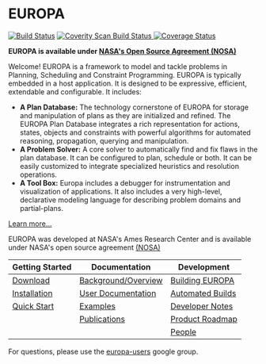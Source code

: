 # EUROPA 

[![Build Status](https://travis-ci.org/nasa/europa.svg?branch=master)](https://travis-ci.org/nasa/europa) <a href="https://scan.coverity.com/projects/3615">
  <img alt="Coverity Scan Build Status"
       src="https://scan.coverity.com/projects/3615/badge.svg"/>
</a>
[![Coverage Status](https://coveralls.io/repos/nasa/europa/badge.png)](https://coveralls.io/r/nasa/europa)

**EUROPA is available under [NASA's Open Source Agreement (NOSA) ](http://opensource.arc.nasa.gov/page/nosa-software-agreement)**

Welcome!  EUROPA is a framework to model and tackle problems in Planning, Scheduling and Constraint Programming. EUROPA is typically embedded in a host application. It is designed to be expressive, efficient, extendable and configurable. It includes:
 
- **A Plan Database:** The technology cornerstone of EUROPA for storage and manipulation of plans as they are initialized and refined. The EUROPA Plan Database integrates a rich representation for actions, states, objects and constraints with powerful algorithms for automated reasoning, propagation, querying and manipulation.
- **A Problem Solver:** A core solver to automatically find and fix flaws in the plan database. It can be configured to plan, schedule or both. It can be easily customized to integrate specialized heuristics and resolution operations.
- **A Tool Box:** Europa includes a debugger for instrumentation and visualization of applications. It also includes a very high-level, declarative modeling language for describing problem domains and partial-plans.

[Learn more...](//github.com/nasa/europa/wiki/What-Is-Europa)

EUROPA was developed at NASA's Ames Research Center and is available under NASA's open source agreement [(NOSA)](http://opensource.arc.nasa.gov/page/nosa-software-agreement) 

|**Getting Started**|**Documentation**|**Development**|
|-------------------|-----------------|---------------|
|[Download](https://github.com/nasa/europa/wiki/Europa-Download)|[Background/Overview](https://github.com/nasa/europa/wiki/Europa-Background)|[Building EUROPA](https://github.com/nasa/europa/wiki/Building-Europa)|
|[Installation](https://github.com/nasa/europa/wiki/Europa-Installation)|[User Documentation](https://github.com/nasa/europa/wiki/Europa-Docs)|[Automated Builds](https://github.com/nasa/europa/wiki/Nightly-Builds)|
|[Quick Start](https://github.com/nasa/europa/wiki/Quick-Start)|[Examples](https://github.com/nasa/europa/wiki/Europa-Examples)|[Developer Notes](https://github.com/nasa/europa/wiki/Misc-Development)|
||[Publications](https://github.com/nasa/europa/wiki/Europa-Publications)|[Product Roadmap](https://github.com/nasa/europa/wiki/Europa-Roadmap)|
|||[People](https://github.com/nasa/europa/wiki/Europa-Team)|

For questions, please use the [europa-users](http://groups.google.com/group/europa-users) google group.
